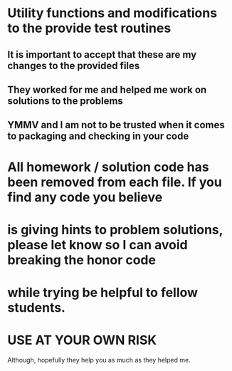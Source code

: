 # Utility functions and modifications to the provide test routines
## It is important to accept that these are my changes to the provided files
## They worked for me and helped me work on solutions to the problems
## YMMV and I am not to be trusted when it comes to packaging and checking in your code

# All homework / solution code has been removed from each file.  If you find any code you believe
# is giving hints to problem solutions, please let know so I can avoid breaking the honor code
# while trying be helpful to fellow students.

# USE AT YOUR OWN RISK

Although, hopefully they help you as much as they helped me.